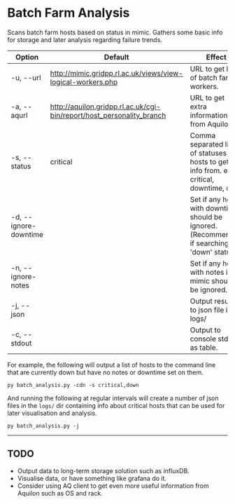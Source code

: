 # Batch Farm Analysis
Scans batch farm hosts based on status in mimic. Gathers some basic info for storage and later analysis regarding failure trends.

| Option | Default | Effect |
|--------|---------|--------|
| -u, --url | http://mimic.gridpp.rl.ac.uk/views/view-logical-workers.php | URL to get list of batch farm workers. |
| -a, --aqurl | http://aquilon.gridpp.rl.ac.uk/cgi-bin/report/host_personality_branch | URL to get extra information from Aquilon. |
| -s, --status | critical | Comma separated list of statuses of hosts to get info from. eg. critical, downtime, ok |
| -d, --ignore-downtime | | Set if any hosts with downtime should be ignored. (Recommended if searching for 'down' status.)  |
| -n, --ignore-notes | | Set if any hosts with notes in mimic should be ignored. |
| -j, --json | | Output results to json file in logs/ |
| -c, --stdout | | Output to console stdout as table. |


For example, the following will output a list of hosts to the command line that are currently down but have no notes or downtime set on them.
```
py batch_analysis.py -cdn -s critical,down
```
And running the following at regular intervals will create a number of json files in the `logs/` dir containing info about critical hosts that can be used for later visualisation and analysis.
```
py batch_analysis.py -j
```

---
## TODO
- Output data to long-term storage solution such as influxDB.
- Visualise data, or have something like grafana do it.
- Consider using AQ client to get even more useful information from Aquilon such as OS and rack.
